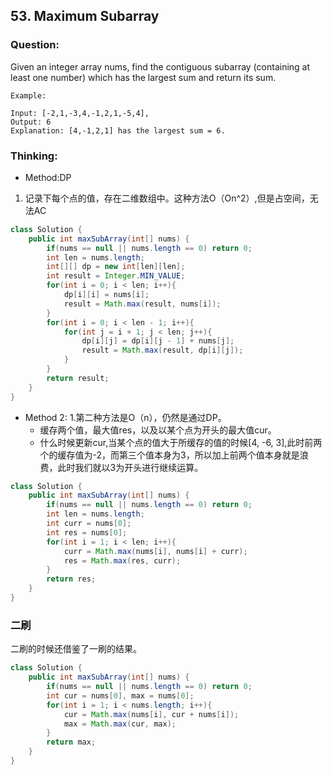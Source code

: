 ## 53. Maximum Subarray

### Question:
Given an integer array nums, find the contiguous subarray (containing at least one number) which has the largest sum and return its sum.

```
Example:

Input: [-2,1,-3,4,-1,2,1,-5,4],
Output: 6
Explanation: [4,-1,2,1] has the largest sum = 6.
```

### Thinking:
* Method:DP
1. 记录下每个点的值，存在二维数组中。这种方法O（On^2）,但是占空间，无法AC

```Java
class Solution {
    public int maxSubArray(int[] nums) {
        if(nums == null || nums.length == 0) return 0;
        int len = nums.length;
        int[][] dp = new int[len][len];
        int result = Integer.MIN_VALUE;
        for(int i = 0; i < len; i++){
            dp[i][i] = nums[i];
            result = Math.max(result, nums[i]);
        }
        for(int i = 0; i < len - 1; i++){
            for(int j = i + 1; j < len; j++){
                dp[i][j] = dp[i][j - 1] + nums[j];
                result = Math.max(result, dp[i][j]);
            }
        }
        return result;
    }
}
```

* Method 2:
1.第二种方法是O（n），仍然是通过DP。
	* 缓存两个值，最大值res，以及以某个点为开头的最大值cur。
	* 什么时候更新cur,当某个点的值大于所缓存的值的时候[4, -6, 3],此时前两个的缓存值为-2，而第三个值本身为3，所以加上前两个值本身就是浪费，此时我们就以3为开头进行继续运算。

```Java
class Solution {
    public int maxSubArray(int[] nums) {
        if(nums == null || nums.length == 0) return 0;
        int len = nums.length;
        int curr = nums[0];
        int res = nums[0];
        for(int i = 1; i < len; i++){
            curr = Math.max(nums[i], nums[i] + curr);
            res = Math.max(res, curr);
        }
        return res;
    }
}
```

### 二刷
二刷的时候还借鉴了一刷的结果。
```Java
class Solution {
    public int maxSubArray(int[] nums) {
        if(nums == null || nums.length == 0) return 0;
        int cur = nums[0], max = nums[0];
        for(int i = 1; i < nums.length; i++){
            cur = Math.max(nums[i], cur + nums[i]);
            max = Math.max(cur, max);
        }
        return max;
    }
}
```
